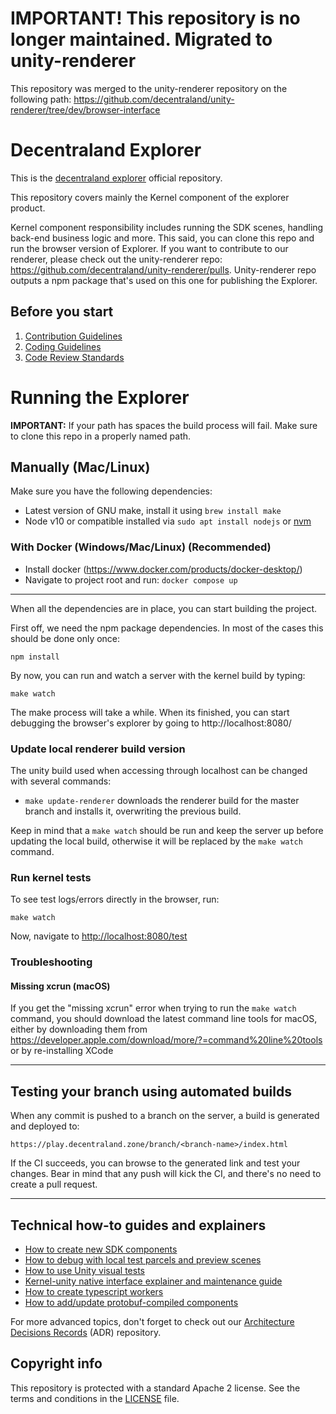 # IMPORTANT! This repository is no longer maintained. Migrated to unity-renderer

This repository was merged to the unity-renderer repository on the following path:
https://github.com/decentraland/unity-renderer/tree/dev/browser-interface

# Decentraland Explorer

This is the [decentraland explorer](https://play.decentraland.org) official repository.

This repository covers mainly the Kernel component of the explorer product. 

Kernel component responsibility includes running the SDK scenes, handling back-end business logic and more. This said, you can clone this repo and run the browser version of Explorer. If you want to contribute to our renderer, please check out the unity-renderer repo: https://github.com/decentraland/unity-renderer/pulls. Unity-renderer repo outputs a npm package that's used on this one for publishing the Explorer.

## Before you start

1. [Contribution Guidelines](.github/CONTRIBUTING.md)
2. [Coding Guidelines](docs/style-guidelines.md)
3. [Code Review Standards](docs/code-review-standards.md)

# Running the Explorer

**IMPORTANT:** If your path has spaces the build process will fail. Make sure to clone this repo in a properly named path.

## Manually (Mac/Linux)
Make sure you have the following dependencies:

- Latest version of GNU make, install it using `brew install make`
- Node v10 or compatible installed via `sudo apt install nodejs` or [nvm](https://github.com/nvm-sh/nvm)

### With Docker (Windows/Mac/Linux) (Recommended)

- Install docker (https://www.docker.com/products/docker-desktop/)
- Navigate to project root and run: ``docker compose up``

---

When all the dependencies are in place, you can start building the project.

First off, we need the npm package dependencies. In most of the cases this should be done only once:

    npm install
    
By now, you can run and watch a server with the kernel build by typing:

    make watch

The make process will take a while. When its finished, you can start debugging the browser's explorer by going to http://localhost:8080/

### Update local renderer build version

The unity build used when accessing through localhost can be changed with several commands:

- `make update-renderer` downloads the renderer build for the master branch and installs it, overwriting the previous build.

Keep in mind that a `make watch` should be run and keep the server up before updating the local build, otherwise it will be replaced by the `make watch` command.

### Run kernel tests

To see test logs/errors directly in the browser, run:

    make watch

Now, navigate to [http://localhost:8080/test](http://localhost:8080/test)

### Troubleshooting

#### Missing xcrun (macOS)

If you get the "missing xcrun" error when trying to run the `make watch` command, you should download the latest command line tools for macOS, either by downloading them from https://developer.apple.com/download/more/?=command%20line%20tools or by re-installing XCode

---

## Testing your branch using automated builds

When any commit is pushed to a branch on the server, a build is generated and deployed to:

    https://play.decentraland.zone/branch/<branch-name>/index.html

If the CI succeeds, you can browse to the generated link and test your changes. Bear in mind that any push will kick the CI, and there's no need to create a pull request.

---

## Technical how-to guides and explainers

- [How to create new SDK components](docs/how-to-create-new-sdk-components.md)
- [How to debug with local test parcels and preview scenes](docs/how-to-test-parcels-and-preview-scenes.md)
- [How to use Unity visual tests](docs/how-to-use-unity-visual-tests.md)
- [Kernel-unity native interface explainer and maintenance guide](docs/kernel-unity-native-interface-explainer.md)
- [How to create typescript workers](docs/how-to-create-typescript-workers.md)
- [How to add/update protobuf-compiled components](docs/how-to-add-or-update-protobuf-compiled-components.md)

For more advanced topics, don't forget to check out our [Architecture Decisions Records](https://github.com/decentraland/adr) (ADR) repository.

## Copyright info

This repository is protected with a standard Apache 2 license. See the terms and conditions in the [LICENSE](https://github.com/decentraland/unity-client/blob/master/LICENSE) file.
